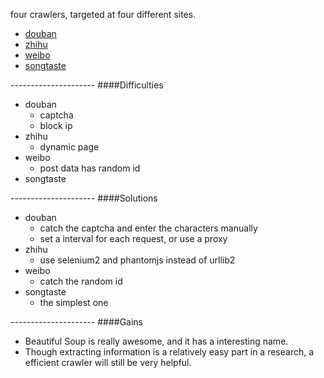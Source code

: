 four crawlers, targeted at four different sites. 
- [douban](www.douban.com) 
- [zhihu](www.zhihu.com)
- [weibo](www.weibo.com)
- [songtaste](www.songtaste.com)


\---------------------
####Difficulties

- douban
    - captcha 
    - block ip
- zhihu
    - dynamic page
- weibo
    - post data has random id
- songtaste


\---------------------
####Solutions

- douban
    - catch the captcha and enter the characters manually 
    - set a interval for each request, or use a proxy
- zhihu
    - use selenium2 and phantomjs instead of urllib2
- weibo
    - catch the random id
- songtaste
    - the simplest one


\---------------------
####Gains

- Beautiful Soup is really awesome, and it has a interesting name.
- Though extracting information is a relatively easy part in a research, a efficient crawler will still be very helpful.

